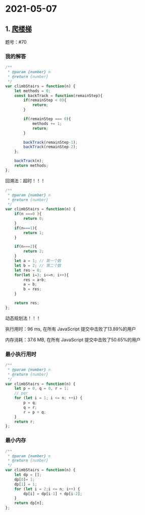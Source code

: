 # 2021-05-07

## 1. [爬楼梯](https://leetcode-cn.com/problems/climbing-stairs/)

题号：#70

### 我的解答

```js
/**
 * @param {number} n
 * @return {number}
 */
var climbStairs = function(n) {
    let methods = 0;
    const backTrack = function(remainStep){
        if(remainStep < 0){
            return;
        }

        if(remainStep === 0){
            methods += 1;
            return;
        }

        backTrack(remainStep-1);
        backTrack(remainStep-2);
    };

    backTrack(n);
    return methods;
};
```

回溯法：超时！！！

```js
/**
 * @param {number} n
 * @return {number}
 */
var climbStairs = function(n) {
    if(n ===0 ){
        return 0;
    }
    if(n===1){
        return 1;
    }

    if(n===2){
        return 2;
    }
    let a = 1; // 第一个数
    let b = 2; // 第二个数
    let res = 0;
    for(let i=3; i<=n; i++){
        res = a+b;
        a = b;
        b = res;
    }

    return res;
};
```

动态规划法！！！

执行用时：96 ms, 在所有 JavaScript 提交中击败了13.89%的用户

内存消耗：37.6 MB, 在所有 JavaScript 提交中击败了50.65%的用户

### 最小执行用时

```js
/**
 * @param {number} n
 * @return {number}
 */
var climbStairs = function(n) {
    let p = 0, q = 0, r = 1;
    // pqr
    for (let i = 1; i <= n; ++i) {
        p = q;
        q = r;
        r = p + q;
    }
    return r;
};
```

### 最小内存

```js
/**
 * @param {number} n
 * @return {number}
 */
var climbStairs = function(n) {
    let dp = [];
    dp[0]= 1;
    dp[1] = 1;
    for (let i = 2;i <= n; i++) {
        dp[i] = dp[i-1] + dp[i-2];
    }
    return dp[n];
};
```

